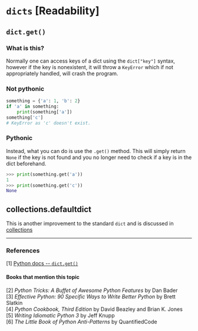 # `dicts` [Readability]

## `dict.get()`
### What is this?
Normally one can access keys of a dict using the `dict["key"]` syntax, however if the key is nonexistent, it will throw a `KeyError` which if not appropriately handled, will crash the program.

### Not pythonic

```py
something = {'a': 1, 'b': 2}
if 'a' in something:
    print(something['a'])
something['c']
# KeyError as 'c' doesn't exist.
```

### Pythonic
Instead, what you can do is use the `.get()` method. This will simply return `None` if the key is not found and you no longer need to check if a key is in the dict beforehand.

```py
>>> print(something.get('a'))
1
>>> print(something.get('c'))
None
```

## collections.defaultdict

This is another improvement to the standard `dict` and is discussed in [collections](collections.md)

---

### References
[1] [Python docs -- `dict.get()`](https://docs.python.org/3/library/stdtypes.html#dict.get)

#### Books that mention this topic
[2] *Python Tricks: A Buffet of Awesome Python Features* by Dan Bader  
[3] *Effective Python: 90 Specific Ways to Write Better Python* by Brett Slatkin  
[4] *Python Cookbook, Third Edition* by David Beazley and Brian K. Jones  
[5] *Writing Idiomatic Python 3* by Jeff Knupp  
[6] *The Little Book of Python Anti-Patterns* by QuantifiedCode  
